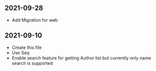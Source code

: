 ﻿## 2021-09-28
- Add Migration for web

## 2021-09-10
- Create this file
- Use Seq
- Enable search feature for getting Author list but currently only name search is supported